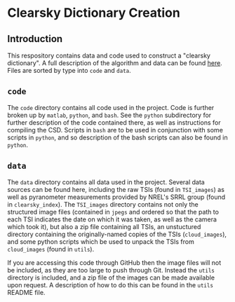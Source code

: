 # Clearsky Dictionary Creation
## Introduction
This respository contains data and code used to construct a "clearsky dictionary". A full description of the algorithm and data can be found [here](https://www.overleaf.com/1577517535shnfkqjdbrcm). Files are sorted by type into `code` and `data`.

## `code`
The `code` directory contains all code used in the project. Code is further broken up by `matlab`, `python`, and `bash`. See the `python` subdirectory for further description of the code contained there, as well as instructions for compiling the CSD. Scripts in `bash` are to be used in conjunction with some scripts in `python`, and so description of the bash scripts can also be found in `python`.

## `data`
The `data` directory contains all data used in the project. Several data sources can be found here, including the raw TSIs (found in `TSI_images`) as well as pyranometer measurements provided by NREL's SRRL group (found in `clearsky_index`). The `TSI_images` directory contains not only the structured image files (contained in `jpegs` and ordered so that the path to each TSI indicates the date on which it was taken, as well as the camera which took it), but also a zip file containing all TSIs, an unstuctured directory containing the originally-named copies of the TSIs (`cloud_images`), and some python scripts which be used to unpack the TSIs from `cloud_images` (found in `utils`).

If you are accessing this code through GitHub then the image files will not be included, as they are too large to push through Git. Instead the `utils` directory is included, and a zip file of the images can be made available upon request. A description of how to do this can be found in the `utils` README file.

